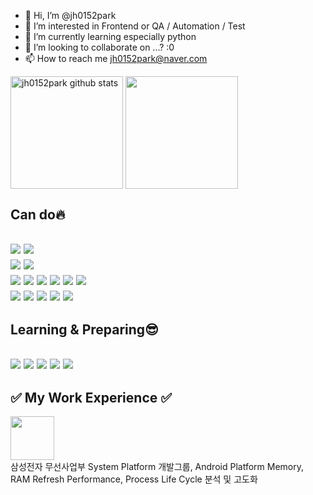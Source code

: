 - 👋 Hi, I’m @jh0152park
- 👀 I’m interested in Frontend or QA / Automation / Test
- 🌱 I’m currently learning especially python
- 💞️ I’m looking to collaborate on ...? :0
- 📫 How to reach me jh0152park@naver.com

<!---
jh0152park/jh0152park is a ✨ special ✨ repository because its `README.md` (this file) appears on your GitHub profile.
You can click the Preview link to take a look at your changes.
--->

<a href="https://github.com/jh0152park"><img align="center" style="height:180px" src="https://github-readme-stats.vercel.app/api?username=jh0152park&show_icons=true&include_all_commits=true&theme=dark&hide_border=true" alt="jh0152park github stats" /></a> <a href="https://github.com/jh0152park"><img align="center" style="height:180px" src="https://github-readme-stats.vercel.app/api/top-langs/?username=jh0152park&layout=compact&theme=dark&hide_border=true" /></a> 

<div>
  <h2>Can do🔥<h2>
  <img src="https://img.shields.io/badge/Android System Performance-rgb(255,255,255)?style=flat&logo=android&logoColor=#3DDC84"/>
  <img src="https://img.shields.io/badge/Android Platform Memory Management-rgb(255,255,255)?style=flat&logo=android&logoColor=#3DDC84"/>
  <br>
  <img src="https://img.shields.io/badge/Android Platform Automation Test-rgb(255,255,255)?style=flat&logo=android&logoColor=#3DDC84"/>
  <img src="https://img.shields.io/badge/Android Process Life Cycle Analysis-rgb(255,255,255)?style=flat&logo=android&logoColor=#3DDC84"/>
  <br>
  <img src="https://img.shields.io/badge/Python-rgb(255,255,255)?style=flat&logo=python&logoColor=F7DF1E"/>
  <img src="https://img.shields.io/badge/Selenium-rgb(255,255,255)?style=flat&logo=selenium&logoColor=43B02A"/>
  <img src="https://img.shields.io/badge/HTML5-rgb(255,255,255)?style=flat&logo=html5&logoColor=E34F26"/>
  <img src="https://img.shields.io/badge/CSS3-rgb(255,255,255)?style=flat&logo=css3&logoColor=1572B6"/>
  <img src="https://img.shields.io/badge/JavaScript-rgb(255,255,255)?style=flat&logo=javascript&logoColor=F7DF1E"/>
  <img src="https://img.shields.io/badge/TypeScript-rgb(255,255,255)?style=flat&logo=typescript&logoColor=3178C6"/>
  <br>
  <img src="https://img.shields.io/badge/React-rgb(255,255,255)?style=flat&logo=react&logoColor=61DAFB"/>
  <img src="https://img.shields.io/badge/GraphQL-rgb(255,255,255)?style=flat&logo=graphql&logoColor=E10098"/>
  <img src="https://img.shields.io/badge/GitHub-rgb(255,255,255)?style=flat&logo=github&logoColor=181717"/>
  <img src="https://img.shields.io/badge/Notion-rgb(255,255,255)?style=flat&logo=notion&logoColor=000000"/>
  <img src="https://img.shields.io/badge/Xlsxwriter for Execl RPA-rgb(255,255,255)?style=flat&logo=microsoftexcel&logoColor=217346"/>
    
  <h2>Learning & Preparing😎<h2>
  <img src="https://img.shields.io/badge/Django-rgb(255,255,255)?style=flat&logo=django&logoColor=092E20"/>
  <img src="https://img.shields.io/badge/NEXT.JS-rgb(255,255,255)?style=flat&logo=nextdotjs&logoColor=000000"/>
  <img src="https://img.shields.io/badge/React Native-rgb(255,255,255)?style=flat&logo=react&logoColor=9F32A5"/>
  <img src="https://img.shields.io/badge/Dart-rgb(255,255,255)?style=flat&logo=dart&logoColor=0175C2"/>
  <img src="https://img.shields.io/badge/Flutter-rgb(255,255,255)?style=flat&logo=flutter&logoColor=02569B"/>
</div>


<div align="left">
  <h2>✅ My Work Experience ✅</h2>
  <img height=70 src="https://img.shields.io/badge/2014.02.14 ~ 2023.05.15-fff?style=social&logo=samsung&logoColor=1428A0"/>
  <br>
  <span>삼성전자 무선사업부 System Platform 개발그룹, Android Platform Memory, RAM Refresh Performance, Process Life Cycle 분석 및 고도화</span>
</div>


